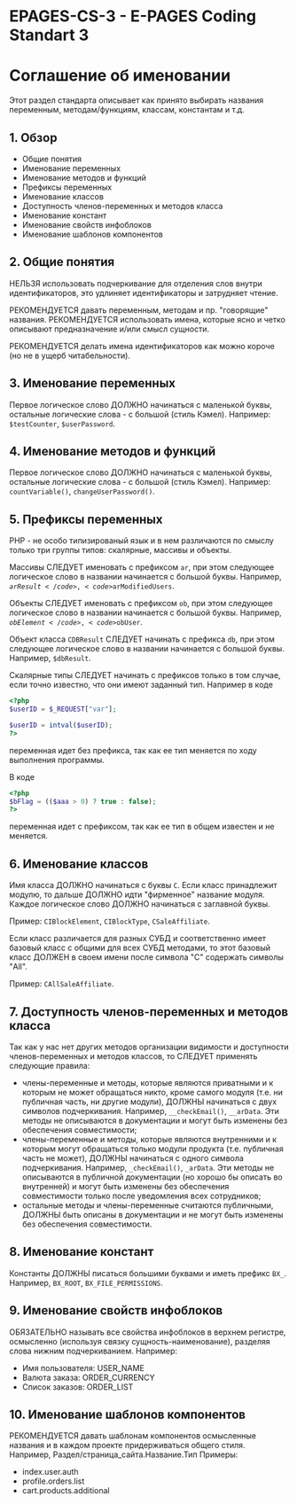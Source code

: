 # EPAGES-CS-3 - E-PAGES Coding Standart 3

<h1>Соглашение об именовании</h1>

Этот раздел стандарта описывает как принято выбирать названия переменным, методам/функциям, классам, константам и т.д.

<h2>1. Обзор</h2>
<ul>
    <li>Общие понятия</li>
    <li>Именование переменных</li>
    <li>Именование методов и функций</li>
    <li>Префиксы переменных</li>
    <li>Именование классов</li>
    <li>Доступность членов-переменных и методов класса</li>
    <li>Именование констант</li>
    <li>Именование свойств инфоблоков</li>
    <li>Именование шаблонов компонентов</li>
</ul>

<h2>2. Общие понятия</h2>
НЕЛЬЗЯ использовать подчеркивание для отделения слов внутри идентификаторов, это удлиняет идентификаторы и затрудняет чтение.

РЕКОМЕНДУЕТСЯ давать переменным, методам и пр. "говорящие" названия. РЕКОМЕНДУЕТСЯ использовать имена, которые ясно и четко описывают предназначение и/или смысл сущности.

РЕКОМЕНДУЕТСЯ делать имена идентификаторов как можно короче (но не в ущерб читабельности).

<h2>3. Именование переменных</h2>
Первое логическое слово ДОЛЖНО начинаться с маленькой буквы, остальные логические слова - с большой (стиль Кэмел). Например: <code>$testCounter</code>, <code>$userPassword</code>.

<h2>4. Именование методов и функций</h2>
Первое логическое слово ДОЛЖНО начинаться с маленькой буквы, остальные логические слова - с большой (стиль Кэмел). Например: <code>countVariable()</code>, <code>сhangeUserPassword()</code>.

<h2>5. Префиксы переменных</h2>
PHP - не особо типизированый язык и в нем различаются по смыслу только три группы типов: скалярные, массивы и объекты.

Массивы СЛЕДУЕТ именовать с префиксом <code>ar</code>, при этом следующее логическое слово в названии начинается с большой буквы. Например, <code>$arResult</code>, <code>$arModifiedUsers</code>.

Объекты СЛЕДУЕТ именовать с префиксом <code>ob</code>, при этом следующее логическое слово в названии начинается с большой буквы. Например, <code>$obElement</code>, <code>$obUser</code>.

Объект класса <code>CDBResult</code> СЛЕДУЕТ начинать с префикса <code>db</code>, при этом следующее логическое слово в названии начинается с большой буквы. Например, <code>$dbResult</code>.

Скалярные типы СЛЕДУЕТ начинать с префиксов только в том случае, если точно известно, что они имеют заданный тип. Например в коде
```php
<?php
$userID = $_REQUEST["var"];

$userID = intval($userID);
?>
```
переменная идет без префикса, так как ее тип меняется по ходу выполнения программы.

В коде
```php
<?php
$bFlag = (($aaa > 0) ? true : false);
?>
```
переменная идет с префиксом, так как ее тип в общем известен и не меняется.

<h2>6. Именование классов</h2>
Имя класса ДОЛЖНО начинаться с буквы <code>C</code>. Если класс принадлежит модулю, то дальше ДОЛЖНО идти "фирменное" название модуля. Каждое логическое слово ДОЛЖНО начинаться с заглавной буквы.

Пример: <code>CIBlockElement</code>, <code>CIBlockType</code>, <code>CSaleAffiliate</code>.

Если класс различается для разных СУБД и соответственно имеет базовый класс с общими для всех СУБД методами, то этот базовый класс ДОЛЖЕН в своем имени после символа "C" содержать символы "All".

Пример: <code>CAllSaleAffiliate</code>.

<h2>7. Доступность членов-переменных и методов класса</h2>
Так как у нас нет других методов организации видимости и доступности членов-переменных и методов классов, то СЛЕДУЕТ применять следующие правила:
<ul>
	<li>члены-переменные и методы, которые являются приватными и к которым не может обращаться никто, кроме самого модуля (т.е. ни публичная часть, ни другие модули), ДОЛЖНЫ начинаться с двух символов подчеркивания. Например, <code>__checkEmail()</code>, <code>__arData</code>. Эти методы не описываются в документации и могут быть изменены без обеспечения совместимости;</li>
	<li>члены-переменные и методы, которые являются внутренними и к которым могут обращаться только модули продукта (т.е. публичная часть не может), ДОЛЖНЫ начинаться с одного символа подчеркивания. Например, <code>_checkEmail()</code>, <code>_arData</code>. Эти методы не описываются в публичной документации (но хорошо бы описать во внутренней) и могут быть изменены без обеспечения совместимости только после уведомления всех сотрудников;</li>
	<li>остальные методы и члены-переменные считаются публичными, ДОЛЖНЫ быть описаны в документации и не могут быть изменены без обеспечения совместимости.</li>
</ul>

<h2>8. Именование констант</h2>
Константы ДОЛЖНЫ писаться большими буквами и иметь префикс <code>BX_</code>. Например, <code>BX_ROOT</code>, <code>BX_FILE_PERMISSIONS</code>.

<h2>9. Именование свойств инфоблоков</h2>
ОБЯЗАТЕЛЬНО называть все свойства инфоблоков в верхнем регистре, осмысленно (используя связку сущность-наименование), разделяя слова нижним подчеркиванием. Например:
<ul>
	<li>Имя пользователя: USER_NAME</li>
	<li>Валюта заказа: ORDER_CURRENCY</li>
	<li>Список заказов: ORDER_LIST</li>
</ul>

<h2>10. Именование шаблонов компонентов</h2>
РЕКОМЕНДУЕТСЯ давать шаблонам компонентов осмысленные названия и в каждом проекте придерживаться общего стиля. Например, Раздел/страница_сайта.Название.Тип Примеры:
<ul>
	<li>index.user.auth</li>
	<li>profile.orders.list</li>
	<li>cart.products.additional</li>
</ul>
